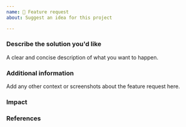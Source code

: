 ```yaml
---
name: 🚀 Feature request
about: Suggest an idea for this project

---
```


### Describe the solution you'd like

A clear and concise description of what you want to happen. 

### Additional information

Add any other context or screenshots about the feature request here. 

### Impact

### References 
